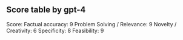 ## Score table by gpt-4
Score: 
Factual accuracy: 9
Problem Solving / Relevance: 9
Novelty / Creativity: 6
Specificity: 8
Feasibility: 9